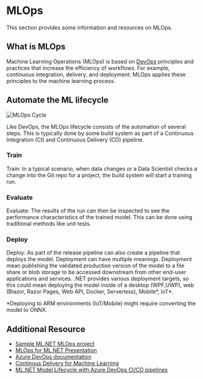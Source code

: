 # MLOps

This section provides some information and resources on MLOps.

## What is MLOps

Machine Learning Operations (MLOps) is based on [DevOps](https://wikipedia.org/wiki/DevOps) principles and practices that increase the efficiency of workflows. For example, continuous integration, delivery, and deployment. MLOps applies these principles to the machine learning process.

## Automate the ML lifecycle

![MLOps Cycle](https://user-images.githubusercontent.com/46974588/83207091-5973ad00-a120-11ea-92d5-87738370ab0d.png)

Like DevOps, the MLOps lifecycle consists of the automation of several steps. This is typically done by some build system as part of a Continuous Integration (CI) and Continuous Delivery (CD) pipeline.

### Train

Train: In a typical scenario, when data changes or a Data Scientist checks a change into the Git repo for a project, the build system will start a training run.

### Evaluate

Evaluate: The results of the run can then be inspected to see the performance characteristics of the trained model. This can be done using traditional methods like unit tests.

### Deploy

Deploy: As part of the release pipeline can also create a pipeline that deploys the model. Deployment can have multiple meanings. Deployment mean publishing the validated production version of the model to a file share or blob storage to be accessed downstream from other end-user applications and services. .NET provides various deployment targets, so this could mean deploying the model inside of a desktop (WPF,UWP), web (Blazor, Razor Pages, Web API, Docker, Serverless),  Mobile*, IoT*.

*Deploying to ARM environments (IoT/Mobile) might require converting the model to ONNX.

## Additional Resource

- [Sample ML.NET MLOps project](https://github.com/luisquintanilla/MLNETCICDTest)
- [MLOps for ML.NET Presentation](https://www.youtube.com/watch?v=0iwL9cfkYfY)
- [Azure DevOps documentation](https://docs.microsoft.com/azure/devops/?view=azure-devops)
- [Continous Delivery for Machine Learning](https://martinfowler.com/articles/cd4ml.html)
- [ML.NET Model Lifecycle with Azure DevOps CI/CD pipelines](https://devblogs.microsoft.com/cesardelatorre/ml-net-model-lifecycle-with-azure-devops-ci-cd-pipelines/)